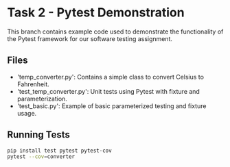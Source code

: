 # Task 2 - Pytest Demonstration

This branch contains example code used to demonstrate the functionality of the Pytest framework for our software testing assignment.

## Files

- 'temp_converter.py': Contains a simple class to convert Celsius to Fahrenheit.
- 'test_temp_converter.py': Unit tests using Pytest with fixture and parameterization.
- 'test_basic.py': Example of basic parameterized testing and fixture usage.

## Running Tests

```bash
pip install test pytest pytest-cov
pytest --cov=converter

